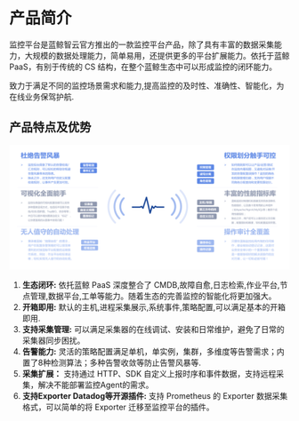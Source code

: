 # 产品简介

监控平台是蓝鲸智云官方推出的一款监控平台产品，除了具有丰富的数据采集能力，大规模的数据处理能力，简单易用，还提供更多的平台扩展能力。依托于蓝鲸 PaaS，有别于传统的 CS 结构，在整个蓝鲸生态中可以形成监控的闭环能力。

致力于满足不同的监控场景需求和能力,提高监控的及时性、准确性、智能化，为在线业务保驾护航.

## 产品特点及优势

![Advantage](../media/Advantage.png)

1. **生态闭环:** 依托蓝鲸 PaaS 深度整合了 CMDB,故障自愈,日志检索,作业平台,节点管理,数据平台,工单等能力。随着生态的完善监控的智能化将更加强大。
2. **开箱即用:** 默认的主机,进程采集展示,系统事件,策略配置,可以满足基本的开箱即用.
3. **支持采集管理:** 可以满足采集器的在线调试、安装和日常维护，避免了日常的采集器同步困扰。
4. **告警能力:** 灵活的策略配置满足单机，单实例，集群，多维度等告警需求；内置了8种检测算法；多种告警收敛等防止告警风暴等.
5. **采集扩展：** 支持通过 HTTP、SDK 自定义上报时序和事件数据，支持远程采集，解决不能部署监控Agent的需求。
6. **支持Exporter Datadog等开源插件:** 支持 Prometheus 的 Exporter 数据采集格式，可以简单的将 Exporter 迁移至监控平台的插件。


